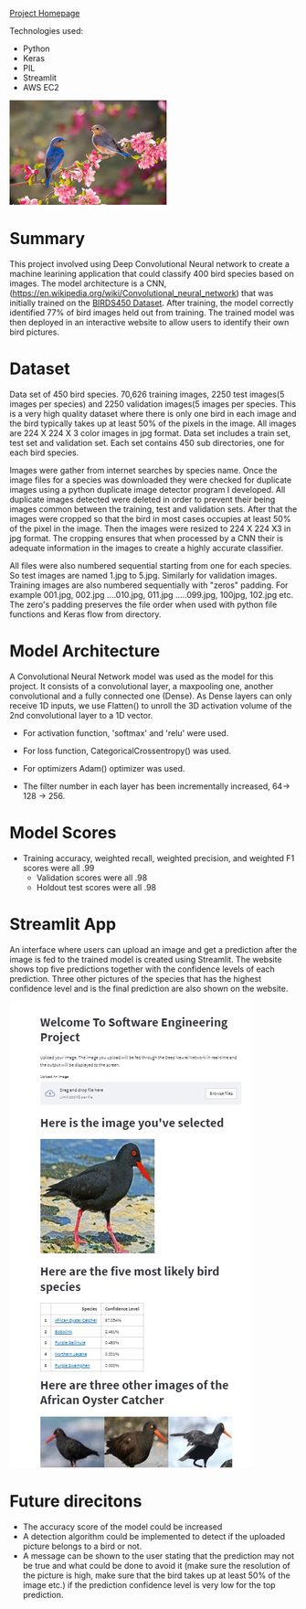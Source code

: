 [Project Homepage](https://share.streamlit.io/joshmantova/eagle-vision/prod/src/Project_Eagle_Vision.py)

Technologies used: 
* Python
* Keras
* PIL
* Streamlit
* AWS EC2

![](imgs/images2.jpg)

# Summary
This project involved using Deep Convolutional Neural network to create a machine learining application that could classify 400 bird species based on images. The model architecture is a CNN, (https://en.wikipedia.org/wiki/Convolutional_neural_network) that was initially trained on the [BIRDS450 Dataset](https://www.kaggle.com/datasets/gpiosenka/100-bird-species). After training, the model correctly identified 77% of bird images held out from training. The trained model was then deployed in an interactive website to allow users to identify their own bird pictures.

# Dataset
Data set of 450 bird species. 70,626 training images, 2250 test images(5 images per species) and 2250 validation images(5 images per species. This is a very high quality dataset where there is only one bird in each image and the bird typically takes up at least 50% of the pixels in the image. All images are 224 X 224 X 3 color images in jpg format. Data set includes a train set, test set and validation set. Each set contains 450 sub directories, one for each bird species. 

Images were gather from internet searches by species name. Once the image files for a species was downloaded they were checked for duplicate images using a python duplicate image detector program I developed. All duplicate images detected were deleted in order to prevent their being images common between the training, test and validation sets. After that the images were cropped so that the bird in most cases occupies at least 50% of the pixel in the image. Then the images were resized to 224 X 224 X3 in jpg format. The cropping ensures that when processed by a CNN their is adequate information in the images to create a highly accurate classifier.

All files were also numbered sequential starting from one for each species. So test images are named 1.jpg to 5.jpg. Similarly for validation images. Training images are also numbered sequentially with "zeros" padding. For example 001.jpg, 002.jpg ….010.jpg, 011.jpg …..099.jpg, 100jpg, 102.jpg etc. The zero's padding preserves the file order when used with python file functions and Keras flow from directory.

# Model Architecture
A Convolutional Neural Network model was used as the model for this project. It consists of a convolutional layer, a maxpooling one, another convolutional and a fully connected one (Dense). As Dense layers can only receive 1D inputs, we use Flatten() to unroll the 3D activation volume of the 2nd convolutional layer to a 1D vector.

- For activation function, 'softmax' and 'relu' were used.

- For loss function, CategoricalCrossentropy() was used.

- For optimizers Adam() optimizer was used.

- The filter number in each layer has been incrementally increased, 64-> 128 -> 256.

# Model Scores
* Training accuracy, weighted recall, weighted precision, and weighted F1 scores were all .99
    * Validation scores were all .98
    * Holdout test scores were all .98

# Streamlit App

An interface where users can upload an image and get a prediction after the image is fed to the trained model is created using Streamlit. The website shows top five predictions together with the confidence levels of each prediction. Three other pictures of the species that has the highest confidence level and is the final prediction are also shown on the website.

![](imgs/app_screenshot.jpg)


# Future direcitons
* The accuracy score of the model could be increased
* A detection algorithm could be implemented to detect if the uploaded picture belongs to a bird or not.
* A message can be shown to the user stating that the prediction may not be true and what could be done to avoid it (make sure the resolution of the picture is high, make sure that the bird takes up at least 50% of the image etc.) if the prediction confidence level is very low for the top prediction.
